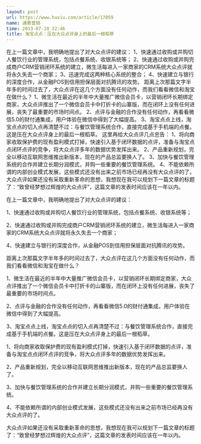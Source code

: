 ```yaml
---
layout: post
url: https://www.huxiu.com/article/17059
name: 通惠营销
time: 2013-07-10 22:46
title: 淘宝点点：压在大众点评身上的最后一根稻草
---
```

在上一篇文章中，我明确地提出了对大众点评的建议： 1、快速通过收购或并购切人餐饮行业的管理系统，包括点餐系统、收银系统等； 2、快速通过收购或并购完成商户CRM营销闭环系统的建立，微生活每进入一家商家的CRM系统大众点评就将永久失去一个商家； 3、迅速完成这两种核心系统的整合； 4、快速建立与银行的深度合作，从金融POS到信用担保层面对抗腾讯的攻势。 距离上次那篇文字半年多的时间过去了，大众点评在这几个方面没有任何动作，而我们看看微信和淘宝在做什么？ 1、微生活在最近的半年中大量推广微信会员卡，以营销闭环长期绑定商家，大众点评推出了一个微信会员卡中打折卡的山寨版，而在闭环上没有任何进展，丧失了最重要的市场时间点。 2、点评与金融的合作没有任何动作，再看看微信5.0的财付通集成，用户体验在微信中得到了大幅提高。 3、淘宝点点上线，淘宝点点的切入点再清楚不过：与餐饮管理系统合作，直接完成基于手机端的点餐。这是压在大众点评身上的最后一根稻草。 这里再给大众点评几点忠告： 1、将向商家收取保护费的现有盈利模式打掉，快速引入基于闭环数据的点评，准备与淘宝点点闭环点评的竞争，将大众点评多年的数据优势发挥出来。 2、产品重新规划，完全以移动互联网思维推出新版本，现在的产品总监要换人了。 3、加快与餐饮管理系统的合作并建立长期分润模式，并购一些重要的餐饮管理系统。 4、不能依赖所谓的内部创业模式发展，这些模式还没有出来之前市场已经再没有大众点评的了。 大众点评如果还没有采取重新革命的思想，我想现在我可以规划下一篇文章的标题了：“致曾经梦想过辉煌的大众点评”，这篇文章的发表时间应该在一年以内。

在上一篇文章中，我明确地提出了对大众点评的建议：

1、快速通过收购或并购切人餐饮行业的管理系统，包括点餐系统、收银系统等；

2、快速通过收购或并购完成商户CRM营销闭环系统的建立，微生活每进入一家商家的CRM系统大众点评就将永久失去一个商家；

4、快速建立与银行的深度合作，从金融POS到信用担保层面对抗腾讯的攻势。

距离上次那篇文字半年多的时间过去了，大众点评在这几个方面没有任何动作，而我们看看微信和淘宝在做什么？

1、微生活在最近的半年中大量推广微信会员卡，以营销闭环长期绑定商家，大众点评推出了一个微信会员卡中打折卡的山寨版，而在闭环上没有任何进展，丧失了最重要的市场时间点。

2、点评与金融的合作没有任何动作，再看看微信5.0的财付通集成，用户体验在微信中得到了大幅提高。

3、淘宝点点上线，淘宝点点的切入点再清楚不过：与餐饮管理系统合作，直接完成基于手机端的点餐。这是压在大众点评身上的最后一根稻草。

1、将向商家收取保护费的现有盈利模式打掉，快速引入基于闭环数据的点评，准备与淘宝点点闭环点评的竞争，将大众点评多年的数据优势发挥出来。

2、产品重新规划，完全以移动互联网思维推出新版本，现在的产品总监要换人了。

3、加快与餐饮管理系统的合作并建立长期分润模式，并购一些重要的餐饮管理系统。

4、不能依赖所谓的内部创业模式发展，这些模式还没有出来之前市场已经再没有大众点评的了。

大众点评如果还没有采取重新革命的思想，我想现在我可以规划下一篇文章的标题了：“致曾经梦想过辉煌的大众点评”，这篇文章的发表时间应该在一年以内。

